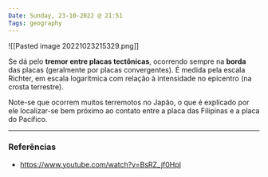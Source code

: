 ```yaml
---
Date: Sunday, 23-10-2022 @ 21:51
Tags: geography
---
```

![[Pasted image 20221023215329.png]]

Se dá pelo **tremor entre placas tectônicas**, ocorrendo sempre na **borda** das placas (geralmente por placas convergentes). É medida pela escala Richter, em escala logarítmica com relação à intensidade no epicentro (na crosta terrestre). 

Note-se que ocorrem muitos terremotos no Japão, o que é explicado por ele localizar-se bem próximo ao contato entre a placa das Filipinas e a placa do Pacífico.


---
### Referências
- https://www.youtube.com/watch?v=BsRZ_jf0HpI